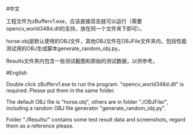 #中文

工程文件为zBufferv1.exe，应该直接双击就可以运行（需要opencv_world348d.dll的支持，放在同一个文件夹下即可）。

horse.obj是默认使用的OBJ文件，其他OBJ文件在OBJFile文件夹内，包括性能测试用的OBJ生成脚本generate_random_obj.py。

Results文件夹内包含一些测试截图和原始的测试数据，以供参考。

#English

Double click zBufferv1.exe to run the program. "opencv_world348d.dll" is required. Please put them in the same folder.

The default OBJ file is "horse.obj", others are in folder "./OBJFile/", including a random OBJ file generator "generate_random_obj.py".

Folder "./Results/" contains some test result data and screenshots, regard them as a reference please. 
